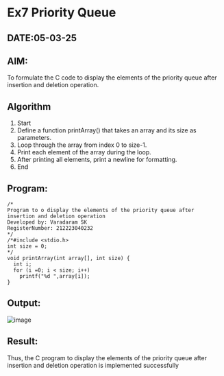 # Ex7 Priority Queue
## DATE:05-03-25
## AIM:
To formulate the C code to display the elements of the priority queue after insertion and deletion operation.

## Algorithm
1. Start
2. Define a function printArray() that takes an array and its size as parameters.
3. Loop through the array from index 0 to size-1.
4. Print each element of the array during the loop.
5. After printing all elements, print a newline for formatting.
6. End 
## Program:
```
/*
Program to o display the elements of the priority queue after insertion and deletion operation
Developed by: Varadaram SK
RegisterNumber: 212223040232  
*/
/*#include <stdio.h>
int size = 0;
*/
void printArray(int array[], int size) {
  int i;
  for (i =0; i < size; i++)
    printf("%d ",array[i]);
}

```

## Output:
![image](https://github.com/user-attachments/assets/ee23b1bb-5b01-4140-95fb-95f2c12641f1)



## Result:
Thus, the C program to display the elements of the priority queue after insertion and deletion operation is implemented successfully
